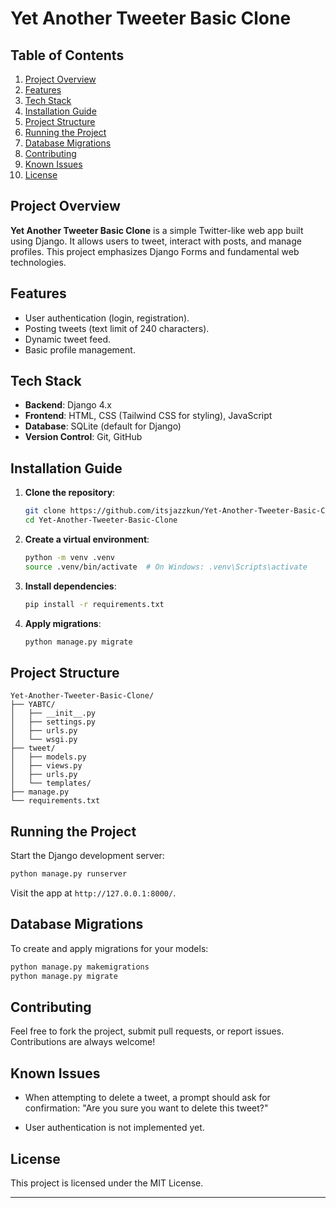 

# Yet Another Tweeter Basic Clone

## Table of Contents
1. [Project Overview](#project-overview)
2. [Features](#features)
3. [Tech Stack](#tech-stack)
4. [Installation Guide](#installation-guide)
5. [Project Structure](#project-structure)
6. [Running the Project](#running-the-project)
7. [Database Migrations](#database-migrations)
8. [Contributing](#contributing)
9. [Known Issues](#known-issues)
10. [License](#license)

## Project Overview
**Yet Another Tweeter Basic Clone** is a simple Twitter-like web app built using Django. It allows users to tweet, interact with posts, and manage profiles. This project emphasizes Django Forms and fundamental web technologies.

## Features
- User authentication (login, registration).
- Posting tweets (text limit of 240 characters).
- Dynamic tweet feed.
- Basic profile management.

## Tech Stack
- **Backend**: Django 4.x
- **Frontend**: HTML, CSS (Tailwind CSS for styling), JavaScript
- **Database**: SQLite (default for Django)
- **Version Control**: Git, GitHub

## Installation Guide
1. **Clone the repository**:
   ```bash
   git clone https://github.com/itsjazzkun/Yet-Another-Tweeter-Basic-Clone.git
   cd Yet-Another-Tweeter-Basic-Clone
   ```
2. **Create a virtual environment**:
   ```bash
   python -m venv .venv
   source .venv/bin/activate  # On Windows: .venv\Scripts\activate
   ```
3. **Install dependencies**:
   ```bash
   pip install -r requirements.txt
   ```
4. **Apply migrations**:
   ```bash
   python manage.py migrate
   ```

## Project Structure
```
Yet-Another-Tweeter-Basic-Clone/
├── YABTC/
│   ├── __init__.py
│   ├── settings.py
│   ├── urls.py
│   └── wsgi.py
├── tweet/
│   ├── models.py
│   ├── views.py
│   ├── urls.py
│   └── templates/
├── manage.py
└── requirements.txt
```

## Running the Project
Start the Django development server:
```bash
python manage.py runserver
```
Visit the app at `http://127.0.0.1:8000/`.

## Database Migrations
To create and apply migrations for your models:
```bash
python manage.py makemigrations
python manage.py migrate
```

## Contributing
Feel free to fork the project, submit pull requests, or report issues. Contributions are always welcome!

## Known Issues
 
- When attempting to delete a tweet, a prompt should ask for confirmation: "Are you sure you want to delete this tweet?"

- User authentication is not implemented yet.

## License
This project is licensed under the MIT License.

---
